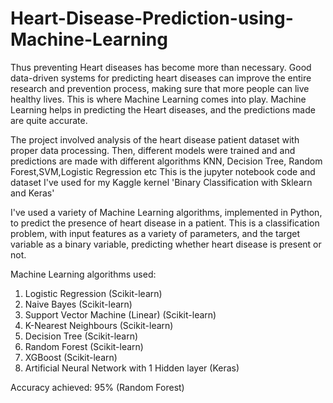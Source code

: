 # Heart-Disease-Prediction-using-Machine-Learning
Thus preventing Heart diseases has become more than necessary. Good data-driven systems for predicting heart diseases can improve the entire research and prevention process, making sure that more people can live healthy lives. This is where Machine Learning comes into play. Machine Learning helps in predicting the Heart diseases, and the predictions made are quite accurate.

The project involved analysis of the heart disease patient dataset with proper data processing. Then, different models were trained and and predictions are made with different algorithms KNN, Decision Tree, Random Forest,SVM,Logistic Regression etc This is the jupyter notebook code and dataset I've used for my Kaggle kernel 'Binary Classification with Sklearn and Keras'

I've used a variety of Machine Learning algorithms, implemented in Python, to predict the presence of heart disease in a patient. This is a classification problem, with input features as a variety of parameters, and the target variable as a binary variable, predicting whether heart disease is present or not.

Machine Learning algorithms used:

  1. Logistic Regression (Scikit-learn)
  2. Naive Bayes (Scikit-learn)
  3. Support Vector Machine (Linear) (Scikit-learn)
  4. K-Nearest Neighbours (Scikit-learn)
  5. Decision Tree (Scikit-learn)
  6. Random Forest (Scikit-learn)
  7. XGBoost (Scikit-learn)
  8. Artificial Neural Network with 1 Hidden layer (Keras)
  
Accuracy achieved: 95% (Random Forest)
